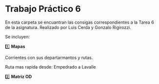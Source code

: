 # Trabajo Práctico 6

En esta carpeta se encuantran las consigas correspondientes a la Tarea 6 de la asignatura.
Realizado por Luis Cerda y Gonzalo Rigirozzi.

Se incluyen:

:one: **Mapas**

Corrientes con sus departarmantos y rutas.


Ruta mas rapida desde: Empedrado a Lavalle


:two: **Matriz OD**
